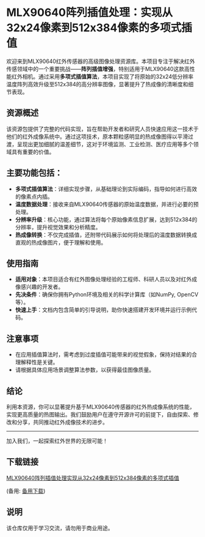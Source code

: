 # MLX90640阵列插值处理：实现从32x24像素到512x384像素的多项式插值

欢迎来到MLX90640红外传感器的高级图像处理资源库。本项目专注于解决红外传感领域中的一个重要挑战——**阵列插值增强**，特别适用于MLX90640这款高性能红外相机。通过采用**多项式插值算法**，本项目实现了将原始的32x24低分辨率温度阵列高效升级至512x384的高分辨率图像，显著提升了热成像的清晰度和细节表现。

## 资源概述

该资源包提供了完整的代码实现，旨在帮助开发者和研究人员快速应用这一技术于他们的红外成像系统中。通过这项技术，原本颗粒感明显的热成像图得以平滑过渡，呈现出更加细腻的温差细节，这对于环境监测、工业检测、医疗应用等多个领域具有重要的价值。

## 主要功能包括：

- **多项式插值算法**：详细实现步骤，从基础理论到实际编码，指导如何进行高效的像素点内插。
- **温度数据处理**：接收来自MLX90640传感器的原始温度数据，并进行必要的预处理。
- **分辨率升级**：核心功能，通过算法将每个原始像素信息扩展，达到512x384的分辨率，提升视觉效果和分析精度。
- **热成像转换**：不仅完成插值，还附带代码展示如何将处理后的温度数据转换成直观的热成像图片，便于理解和使用。

## 使用指南

- **适用对象**：本项目适合有红外图像处理经验的工程师、科研人员以及对红外成像感兴趣的开发者。
- **先决条件**：确保你拥有Python环境及相关的科学计算库（如NumPy, OpenCV等）。
- **快速上手**：文档内包含简单的引导说明，助你快速搭建开发环境并运行示例代码。

## 注意事项

- 在应用插值算法时，需考虑到过度插值可能带来的视觉假象，保持对结果的合理解释性是关键。
- 请根据具体应用场景调整算法参数，以获得最佳图像质量。

## 结论

利用本资源，你可以显著提升基于MLX90640传感器的红外热成像系统的性能，实现更高质量的热图输出。我们鼓励用户在遵守开源许可的前提下，自由探索、修改和分享，共同推动红外成像技术的进步。

---

加入我们，一起探索红外世界的无限可能！

## 下载链接
[MLX90640阵列插值处理实现从32x24像素到512x384像素的多项式插值](https://pan.quark.cn/s/7e060c163a05) 

(备用: [备用下载](https://pan.baidu.com/s/1WByhN2SmnsB20-qWUX9uEg?pwd=1234))

## 说明

该仓库仅用于学习交流，请勿用于商业用途。
